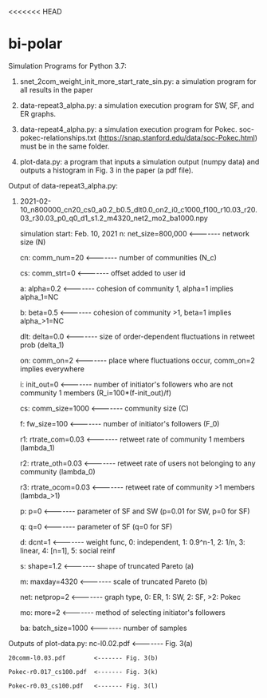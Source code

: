 <<<<<<< HEAD
# bi-polar

Simulation Programs for Python 3.7:

1. snet_2com_weight_init_more_start_rate_sin.py: 
    a simulation program for all results in the paper
    
2. data-repeat3_alpha.py: 
    a simulation execution program for SW, SF, and ER graphs.
    
3. data-repeat4_alpha.py: 
    a simulation execution program for Pokec.
    soc-pokec-relationships.txt (https://snap.stanford.edu/data/soc-Pokec.html) must be in the same folder.

4. plot-data.py: 
    a program that inputs a simulation output (numpy data) and outputs a histogram in Fig. 3 in the paper (a pdf file).

Output of data-repeat3_alpha.py:
 
1. 2021-02-10_n800000_cn20_cs0_a0.2_b0.5_dlt0.0_on2_i0_c1000_f100_r10.03_r20.03_r30.03_p0_q0_d1_s1.2_m4320_net2_mo2_ba1000.npy

    simulation start: Feb. 10, 2021
    n: net_size=800,000     <------- network size (N)
    
    cn: comm_num=20         <------- number of communities (N_c)
    
    cs: comm_strt=0         <------- offset added to user id
    
    a: alpha=0.2            <------- cohesion of community 1, alpha=1 implies alpha_1=NC
    
    b: beta=0.5             <------- cohesion of community >1, beta=1 implies alpha_>1=NC
    
    dlt: delta=0.0          <------- size of order-dependent fluctuations in retweet prob (delta_1)
    
    on: comm_on=2           <------- place where fluctuations occur, comm_on=2 implies everywhere
    
    i: init_out=0           <------- number of initiator's followers who are not community 1 members (R_i=100*(f-init_out)/f)
    
    cs: comm_size=1000      <------- community size (C)
    
    f: fw_size=100          <------- number of initiator's followers (F_0)
    
    r1: rtrate_com=0.03     <------- retweet rate of community 1 members (lambda_1)
    
    r2: rtrate_oth=0.03     <------- retweet rate of users not belonging to any community (lambda_0)
    
    r3: rtrate_ocom=0.03    <------- retweet rate of community >1 members (lambda_>1)
    
    p: p=0                  <------- parameter of SF and SW (p=0.01 for SW, p=0 for SF)
    
    q: q=0                  <------- parameter of SF (q=0 for SF)
    
    d: dcnt=1               <------- weight func, 0: independent, 1: 0.9^n-1, 2: 1/n, 3: linear, 4: [n=1], 5: social reinf
    
    s: shape=1.2            <------- shape of truncated Pareto (a)
    
    m: maxday=4320          <------- scale of truncated Pareto (b)
    
    net: netprop=2          <------- graph type, 0: ER, 1: SW, 2: SF, >2: Pokec
    
    mo: more=2              <------- method of selecting initiator's followers
    
    ba: batch_size=1000     <------- number of samples

Outputs of plot-data.py:
    nc-l0.02.pdf            <------- Fig. 3(a)
    
    20comm-l0.03.pdf        <------- Fig. 3(b)
    
    Pokec-r0.017_cs100.pdf  <------- Fig. 3(k)
    
    Pokec-r0.03_cs100.pdf   <------- Fig. 3(l)
    